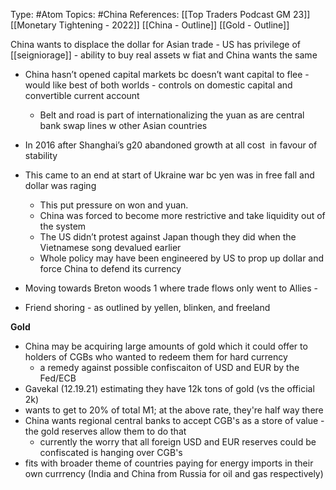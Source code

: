 Type: #Atom
Topics: #China 
References: [[Top Traders Podcast GM 23]] [[Monetary Tightening - 2022]] 
[[China - Outline]] [[Gold - Outline]]


 China wants to displace the dollar for Asian trade
	- US has privilege of [[seigniorage]] - ability to buy real assets w fiat and China wants the same 
- China hasn’t opened capital markets bc doesn’t want capital to flee - would like best of both worlds - controls on domestic capital and convertible current account 
	- Belt and road is part of internationalizing the yuan as are central bank swap lines w other Asian countries 
- In 2016 after Shanghai’s g20 abandoned growth at all cost  in favour of stability
- This came to an end at start of Ukraine war bc yen was in free fall and dollar was raging 
	- This put pressure on won and yuan.
	- China was forced to become more restrictive and take liquidity out of the system 
	- The US didn’t protest against Japan though they did when the Vietnamese song devalued earlier 
	- Whole policy may have been engineered by US to prop up dollar and force China to defend its currency 

- Moving towards Breton woods 1 where trade flows only went to Allies -
- Friend shoring - as outlined by yellen, blinken, and freeland

**Gold**
- China may be acquiring large amounts of gold which it could offer to holders of CGBs who wanted to redeem them for hard currency
	- a remedy against possible confiscaiton of USD and EUR by the Fed/ECB
- Gavekal (12.19.21) estimating they have 12k tons of gold (vs the official 2k)
- wants to get to 20% of total M1; at the above rate, they're half way there
- China wants regional central banks to accept CGB's as a store of value - the gold reserves allow them to do that
	- currently the worry that all foreign USD and EUR reserves could be confiscated is hanging over CGB's
- fits with broader theme of countries paying for energy imports in their own currrency (India and China from Russia for oil and gas respectively)
